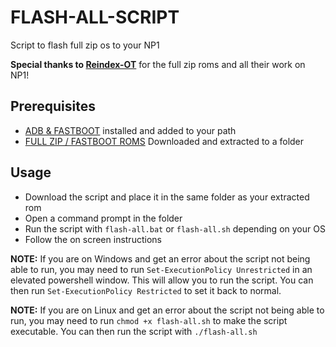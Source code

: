 FLASH-ALL-SCRIPT
=
Script to flash full zip os to your NP1

**Special thanks to [Reindex-OT](https://reindex-ot.github.io/)** for the full zip roms and all their work on NP1!

Prerequisites
-
- [ADB & FASTBOOT](https://developer.android.com/studio/releases/platform-tools.html) installed and added to your path
- [FULL ZIP / FASTBOOT ROMS](https://reindex-ot.github.io/) Downloaded and extracted to a folder

Usage
-
- Download the script and place it in the same folder as your extracted rom
- Open a command prompt in the folder
- Run the script with `flash-all.bat` or `flash-all.sh` depending on your OS
- Follow the on screen instructions

**NOTE:** If you are on Windows and get an error about the script not being able to run, you may need to run `Set-ExecutionPolicy Unrestricted` in an elevated powershell window. This will allow you to run the script. You can then run `Set-ExecutionPolicy Restricted` to set it back to normal.

**NOTE:** If you are on Linux and get an error about the script not being able to run, you may need to run `chmod +x flash-all.sh` to make the script executable. You can then run the script with `./flash-all.sh`
